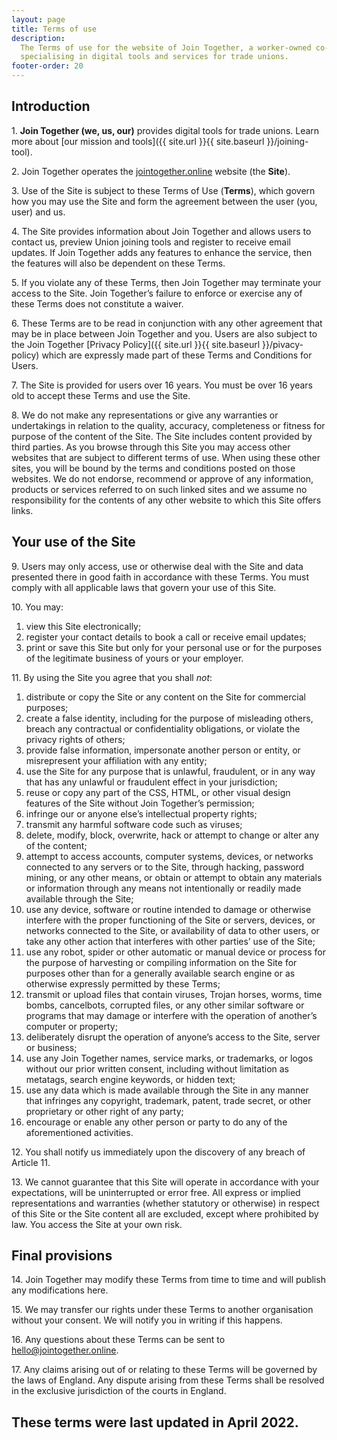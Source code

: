 ```yaml
---
layout: page
title: Terms of use
description:
  The Terms of use for the website of Join Together, a worker-owned co-operative
  specialising in digital tools and services for trade unions.
footer-order: 20
---
```


## Introduction

<span>1\. </span>**Join Together (we, us, our)** provides digital tools for
trade unions. Learn more about [our mission and tools]({{ site.url }}{{ site.baseurl }}/joining-tool).

<span>2\. </span>Join Together operates the [jointogether.online](/) website (the
**Site**).

<span>3\. </span>Use of the Site is subject to these Terms of Use (**Terms**),
which govern how you may use the Site and form the agreement between the
user (you, user) and us.

<span>4\. </span>The Site provides information about Join Together and allows users to
contact us, preview Union joining tools and register to receive email
updates. If Join Together adds any features to enhance the service, then
the features will also be dependent on these Terms.

<span>5\. </span>If you violate any of these Terms, then Join Together may terminate
your access to the Site. Join Together’s failure to enforce or exercise
any of these Terms does not constitute a waiver.

<span>6\. </span>These Terms are to be read in conjunction with any other agreement that
may be in place between Join Together and you. Users are also subject to
the Join Together [Privacy Policy]({{ site.url }}{{ site.baseurl }}/pivacy-policy) which are
expressly made part of these Terms and Conditions for Users.

<span>7\. </span>The Site is provided for users over 16 years. You must be over 16 years
old to accept these Terms and use the Site.

<span>8\. </span>We do not make any representations or give any warranties or undertakings
in relation to the quality, accuracy, completeness or fitness for purpose
of the content of the Site. The Site includes content provided by third
parties. As you browse through this Site you may access other websites
that are subject to different terms of use. When using these other sites,
you will be bound by the terms and conditions posted on those websites.
We do not endorse, recommend or approve of any information, products or
services referred to on such linked sites and we assume no responsibility
for the contents of any other website to which this Site offers links.

## Your use of the Site

<span>9\. </span>Users may only access, use or otherwise deal with the Site and data
presented there in good faith in accordance with these Terms. You must
comply with all applicable laws that govern your use of this Site.

<span>10\. </span>You may:

<ol class="legal">
  <li>
    view this Site electronically;
  </li>
  <li>
    register your contact details to book a call or receive email updates;
  </li>
  <li>
    print or save this Site but only for your personal use or for the
    purposes of the legitimate business of yours or your employer.
  </li>
</ol>

<span>11\. </span>By using the Site you agree that you shall *not*:

<ol class="legal">
  <li>
    distribute or copy the Site or any content on the Site for commercial
    purposes;
  </li>
  <li>
    create a false identity, including for the purpose of misleading
    others, breach any contractual or confidentiality obligations, or
    violate the privacy rights of others;
  </li>
  <li>
    provide false information, impersonate another person or entity, or
    misrepresent your affiliation with any entity;
  </li>
  <li>
    use the Site for any purpose that is unlawful, fraudulent, or in any
    way that has any unlawful or fraudulent effect in your jurisdiction;
  </li>
  <li>
    reuse or copy any part of the CSS, HTML, or other visual design
    features of the Site without Join Together’s permission;
  </li>
  <li>
    infringe our or anyone else’s intellectual property rights;
  </li>
  <li>
    transmit any harmful software code such as viruses;
  </li>
  <li>
    delete, modify, block, overwrite, hack or attempt to change or
    alter any of the content;
  </li>
  <li>
    attempt to access accounts, computer systems, devices, or networks
    connected to any servers or to the Site, through hacking, password
    mining, or any other means, or obtain or attempt to obtain any
    materials or information through any means not intentionally or
    readily made available through the Site;
  </li>
  <li>
    use any device, software or routine intended to damage or otherwise
    interfere with the proper functioning of the Site or servers,
    devices, or networks connected to the Site, or availability of data
    to other users, or take any other action that interferes with other
    parties’ use of the Site;
  </li>
  <li>
    use any robot, spider or other automatic or manual device or process
    for the purpose of harvesting or compiling information on the Site
    for purposes other than for a generally available search engine or
    as otherwise expressly permitted by these Terms;
  </li>
  <li>
    transmit or upload files that contain viruses, Trojan horses, worms,
    time bombs, cancelbots, corrupted files, or any other similar
    software or programs that may damage or interfere with the operation
    of another’s computer or property;
  </li>
  <li>
    deliberately disrupt the operation of anyone’s access to the Site,
    server or business;
  </li>
  <li>
    use any Join Together names, service marks, or trademarks, or logos
    without our prior written consent, including without limitation as
    metatags, search engine keywords, or hidden text;
  </li>
  <li>
    use any data which is made available through the Site in any manner
    that infringes any copyright, trademark, patent, trade secret, or
    other proprietary or other right of any party;
  </li>
  <li>
    encourage or enable any other person or party to do any of the
    aforementioned activities.
  </li>
</ol>

<span>12\. </span>You shall notify us immediately upon the discovery of any breach of
Article 11.

<span>13\. </span>We cannot guarantee that this Site will operate in accordance with
your expectations, will be uninterrupted or error free. All express or
implied representations and warranties (whether statutory or otherwise)
in respect of this Site or the Site content all are excluded, except
where prohibited by law. You access the Site at your own risk.

## Final provisions

<span>14\. </span>Join Together may modify these Terms from time to time and will publish
any modifications here.

<span>15\. </span>We may transfer our rights under these Terms to another organisation
without your consent. We will notify you in writing if this happens.

<span>16\. </span>Any questions about these Terms can be sent to
[hello@jointogether.online](mailto:hello@jointogether.online).

<span>17\. </span>Any claims arising out of or relating to these Terms will be governed by
the laws of England. Any dispute arising from these Terms shall be
resolved in the exclusive jurisdiction of the courts in England.

## These terms were last updated in April 2022.
